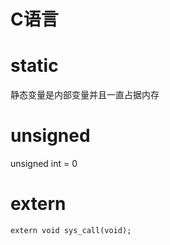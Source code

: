 # C语言

# static
静态变量是内部变量并且一直占据内存

# unsigned

unsigned int = 0

# extern

```
extern void sys_call(void);
```
